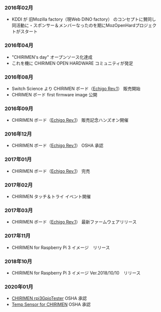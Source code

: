 ### 2016年02月
- KDDI が 旧Mozilla factory（現Web DINO factory） のコンセプトに賛同し<br>同活動に・スポンサー＆メンバーなったのを期にMozOpenHardプロジェクトがスタート

### 2016年04月
- "CHIRIMEN's day" オープンソース化達成
- これを機に CHIRIMEN OPEN HARDWARE コミュニティが発足

### 2016年08月
- Switch Science より CHIRIMEN ボード（[Echigo Rev.1](https://www.switch-science.com/catalog/2833/)） 販売開始
- CHRIMEN ボード first firmware image 公開

### 2016年09月
- CHIRIMEN ボード（[Echigo Rev.1](https://www.switch-science.com/catalog/2833/)） 販売記念ハンズオン開催

### 2016年12月
- CHIRIMEN ボード（[Echigo Rev.1]((https://certification.oshwa.org/jp000003.html))） OSHA 承認

### 2017年01月
- CHIRIMEN ボード（[Echigo Rev.1]((https://certification.oshwa.org/jp000003.html))） 完売

### 2017年02月
- CHIRIMEN タッチ＆トライ イベント開催

### 2017年03月
- CHIRIMEN ボード（[Echigo Rev.1]((https://certification.oshwa.org/jp000003.html))） 最新ファームウェアリリース

### 2017年11月
- CHIRIMEN for Raspberry Pi 3 イメージ　リリース

### 2018年10月
- CHIRIMEN for Raspberry Pi 3 イメージ Ver.2018/10/10　リリース

### 2020年01月
- [CHIRIMEN rpi3GpioTester](https://certification.oshwa.org/jp000006.html) OSHA 承認
- [Temp Sensor for CHIRIMEN](https://certification.oshwa.org/jp000007.html) OSHA 承認

